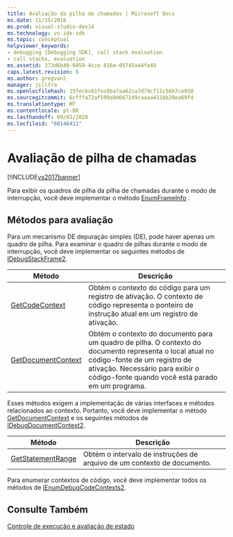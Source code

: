 ```yaml
---
title: Avaliação da pilha de chamadas | Microsoft Docs
ms.date: 11/15/2016
ms.prod: visual-studio-dev14
ms.technology: vs-ide-sdk
ms.topic: conceptual
helpviewer_keywords:
- debugging [Debugging SDK], call stack evaluation
- call stacks, evaluation
ms.assetid: 373d6b49-0459-4cce-816e-05745a44fe49
caps.latest.revision: 9
ms.author: gregvanl
manager: jillfra
ms.openlocfilehash: 15fecbc61fec8ba7aa62ca7d79cf11c56b7ce938
ms.sourcegitcommit: 6cfffa72af599a9d667249caaaa411bb28ea69fd
ms.translationtype: MT
ms.contentlocale: pt-BR
ms.lasthandoff: 09/02/2020
ms.locfileid: "68146411"
---
```

# <a name="call-stack-evaluation"></a>Avaliação de pilha de chamadas
[!INCLUDE[vs2017banner](../../includes/vs2017banner.md)]

Para exibir os quadros de pilha da pilha de chamadas durante o modo de interrupção, você deve implementar o método [EnumFrameInfo](../../extensibility/debugger/reference/idebugthread2-enumframeinfo.md) .  
  
## <a name="methods-for-evaluation"></a>Métodos para avaliação  
 Para um mecanismo DE depuração simples (DE), pode haver apenas um quadro de pilha. Para examinar o quadro de pilhas durante o modo de interrupção, você deve implementar os seguintes métodos de [IDebugStackFrame2](../../extensibility/debugger/reference/idebugstackframe2.md).  
  
|Método|Descrição|  
|------------|-----------------|  
|[GetCodeContext](../../extensibility/debugger/reference/idebugstackframe2-getcodecontext.md)|Obtém o contexto do código para um registro de ativação. O contexto de código representa o ponteiro de instrução atual em um registro de ativação.|  
|[GetDocumentContext](../../extensibility/debugger/reference/idebugstackframe2-getdocumentcontext.md)|Obtém o contexto do documento para um quadro de pilha. O contexto do documento representa o local atual no código-fonte de um registro de ativação. Necessário para exibir o código-fonte quando você está parado em um programa.|  
  
 Esses métodos exigem a implementação de várias interfaces e métodos relacionados ao contexto. Portanto, você deve implementar o método [GetDocumentContext](../../extensibility/debugger/reference/idebugcodecontext2-getdocumentcontext.md) e os seguintes métodos de [IDebugDocumentContext2](../../extensibility/debugger/reference/idebugdocumentcontext2.md).  
  
|Método|Descrição|  
|------------|-----------------|  
|[GetStatementRange](../../extensibility/debugger/reference/idebugdocumentcontext2-getstatementrange.md)|Obtém o intervalo de instruções de arquivo de um contexto de documento.|  
  
 Para enumerar contextos de código, você deve implementar todos os métodos de [IEnumDebugCodeContexts2](../../extensibility/debugger/reference/ienumdebugcodecontexts2.md).  
  
## <a name="see-also"></a>Consulte Também  
 [Controle de execução e avaliação de estado](../../extensibility/debugger/execution-control-and-state-evaluation.md)
